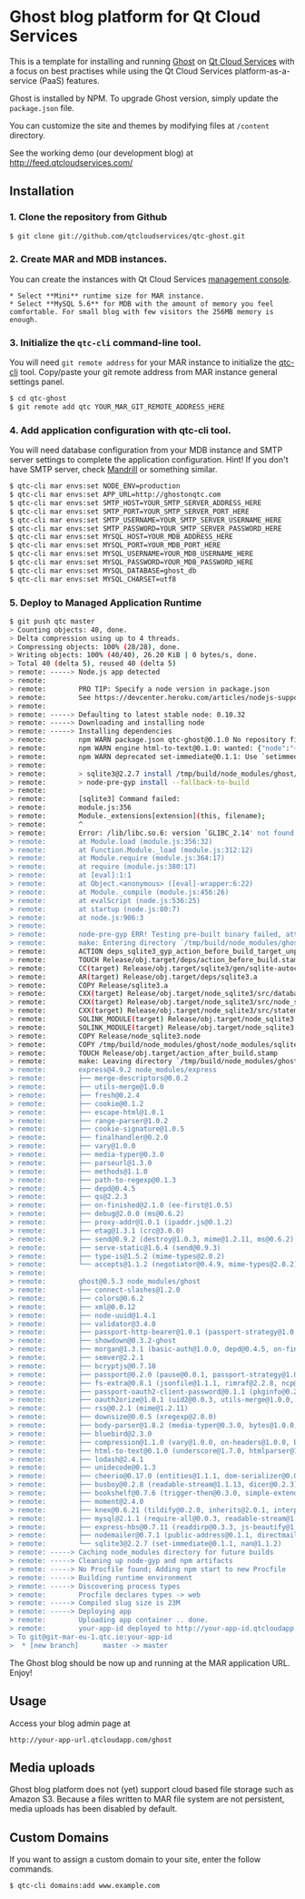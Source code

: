 # Ghost blog platform for Qt Cloud Services

This is a template for installing and running [Ghost](https://ghost.org/) on [Qt Cloud Services](http://www.qtcloudservices.com/) with a focus on best practises while using the Qt Cloud Services platform-as-a-service (PaaS) features.

Ghost is installed by NPM. To upgrade Ghost version, simply update the `package.json` file.

You can customize the site and themes by modifying files at `/content` directory.

See the working demo (our development blog) at http://feed.qtcloudservices.com/

## Installation

### 1. Clone the repository from Github

```sh
$ git clone git://github.com/qtcloudservices/qtc-ghost.git
```

### 2. Create MAR and MDB instances.

You can create the instances with Qt Cloud Services [management console](https://console.qtcloudservices.com). 

    * Select **Mini** runtime size for MAR instance. 
    * Select **MySQL 5.6** for MDB with the amount of memory you feel comfortable. For small blog with few visitors the 256MB memory is enough.

### 3. Initialize the `qtc-cli` command-line tool.

You will need `git remote address` for your MAR instance to initialize the [qtc-cli](https://developer.qtcloudservices.com/qtc/cli) tool. Copy/paste your git remote address from MAR instance general settings panel. 

```sh
$ cd qtc-ghost
$ git remote add qtc YOUR_MAR_GIT_REMOTE_ADDRESS_HERE
```

### 4. Add application configuration with qtc-cli tool.

You will need database configuration from your MDB instance and SMTP server settings to complete the application configuration. Hint! If you don't have SMTP server, check [Mandrill](https://mandrill.com/) or something similar.

```sh
$ qtc-cli mar envs:set NODE_ENV=production
$ qtc-cli mar envs:set APP_URL=http://ghostonqtc.com
$ qtc-cli mar envs:set SMTP_HOST=YOUR_SMTP_SERVER_ADDRESS_HERE
$ qtc-cli mar envs:set SMTP_PORT=YOUR_SMTP_SERVER_PORT_HERE
$ qtc-cli mar envs:set SMTP_USERNAME=YOUR_SMTP_SERVER_USERNAME_HERE
$ qtc-cli mar envs:set SMTP_PASSWORD=YOUR_SMTP_SERVER_PASSWORD_HERE
$ qtc-cli mar envs:set MYSQL_HOST=YOUR_MDB_ADDRESS_HERE
$ qtc-cli mar envs:set MYSQL_PORT=YOUR_MDB_PORT_HERE
$ qtc-cli mar envs:set MYSQL_USERNAME=YOUR_MDB_USERNAME_HERE
$ qtc-cli mar envs:set MYSQL_PASSWORD=YOUR_MDB_PASSWORD_HERE
$ qtc-cli mar envs:set MYSQL_DATABASE=ghost_db
$ qtc-cli mar envs:set MYSQL_CHARSET=utf8    
```

### 5. Deploy to Managed Application Runtime

```sh
$ git push qtc master
> Counting objects: 40, done.
> Delta compression using up to 4 threads.
> Compressing objects: 100% (28/28), done.
> Writing objects: 100% (40/40), 26.20 KiB | 0 bytes/s, done.
> Total 40 (delta 5), reused 40 (delta 5)
> remote: -----> Node.js app detected
> remote:
> remote:        PRO TIP: Specify a node version in package.json
> remote:        See https://devcenter.heroku.com/articles/nodejs-support
> remote:
> remote: -----> Defaulting to latest stable node: 0.10.32
> remote: -----> Downloading and installing node
> remote: -----> Installing dependencies
> remote:        npm WARN package.json qtc-ghost@0.1.0 No repository field.
> remote:        npm WARN engine html-to-text@0.1.0: wanted: {"node":"~0.8.0"} (current: {"node":"0.10.32","npm":"1.4.28"})
> remote:        npm WARN deprecated set-immediate@0.1.1: Use `setimmediate` instead
> remote:
> remote:        > sqlite3@2.2.7 install /tmp/build/node_modules/ghost/node_modules/sqlite3
> remote:        > node-pre-gyp install --fallback-to-build
> remote:
> remote:        [sqlite3] Command failed:
> remote:        module.js:356
> remote:        Module._extensions[extension](this, filename);
> remote:        ^
> remote:        Error: /lib/libc.so.6: version `GLIBC_2.14' not found (required by /tmp/build/node_modules/ghost/node_modules/sqlite3/lib/binding/node-v11-linux-x64/node_sqlite3.node)
> remote:        at Module.load (module.js:356:32)
> remote:        at Function.Module._load (module.js:312:12)
> remote:        at Module.require (module.js:364:17)
> remote:        at require (module.js:380:17)
> remote:        at [eval]:1:1
> remote:        at Object.<anonymous> ([eval]-wrapper:6:22)
> remote:        at Module._compile (module.js:456:26)
> remote:        at evalScript (node.js:536:25)
> remote:        at startup (node.js:80:7)
> remote:        at node.js:906:3
> remote:
> remote:        node-pre-gyp ERR! Testing pre-built binary failed, attempting to source compile
> remote:        make: Entering directory `/tmp/build/node_modules/ghost/node_modules/sqlite3/build'
> remote:        ACTION deps_sqlite3_gyp_action_before_build_target_unpack_sqlite_dep Release/obj/gen/sqlite-autoconf-3080500/sqlite3.c
> remote:        TOUCH Release/obj.target/deps/action_before_build.stamp
> remote:        CC(target) Release/obj.target/sqlite3/gen/sqlite-autoconf-3080500/sqlite3.o
> remote:        AR(target) Release/obj.target/deps/sqlite3.a
> remote:        COPY Release/sqlite3.a
> remote:        CXX(target) Release/obj.target/node_sqlite3/src/database.o
> remote:        CXX(target) Release/obj.target/node_sqlite3/src/node_sqlite3.o
> remote:        CXX(target) Release/obj.target/node_sqlite3/src/statement.o
> remote:        SOLINK_MODULE(target) Release/obj.target/node_sqlite3.node
> remote:        SOLINK_MODULE(target) Release/obj.target/node_sqlite3.node: Finished
> remote:        COPY Release/node_sqlite3.node
> remote:        COPY /tmp/build/node_modules/ghost/node_modules/sqlite3/lib/binding/node-v11-linux-x64/node_sqlite3.node
> remote:        TOUCH Release/obj.target/action_after_build.stamp
> remote:        make: Leaving directory `/tmp/build/node_modules/ghost/node_modules/sqlite3/build'
> remote:        express@4.9.2 node_modules/express
> remote:        ├── merge-descriptors@0.0.2
> remote:        ├── utils-merge@1.0.0
> remote:        ├── fresh@0.2.4
> remote:        ├── cookie@0.1.2
> remote:        ├── escape-html@1.0.1
> remote:        ├── range-parser@1.0.2
> remote:        ├── cookie-signature@1.0.5
> remote:        ├── finalhandler@0.2.0
> remote:        ├── vary@1.0.0
> remote:        ├── media-typer@0.3.0
> remote:        ├── parseurl@1.3.0
> remote:        ├── methods@1.1.0
> remote:        ├── path-to-regexp@0.1.3
> remote:        ├── depd@0.4.5
> remote:        ├── qs@2.2.3
> remote:        ├── on-finished@2.1.0 (ee-first@1.0.5)
> remote:        ├── debug@2.0.0 (ms@0.6.2)
> remote:        ├── proxy-addr@1.0.1 (ipaddr.js@0.1.2)
> remote:        ├── etag@1.3.1 (crc@3.0.0)
> remote:        ├── send@0.9.2 (destroy@1.0.3, mime@1.2.11, ms@0.6.2)
> remote:        ├── serve-static@1.6.4 (send@0.9.3)
> remote:        ├── type-is@1.5.2 (mime-types@2.0.2)
> remote:        └── accepts@1.1.2 (negotiator@0.4.9, mime-types@2.0.2)
> remote:
> remote:        ghost@0.5.3 node_modules/ghost
> remote:        ├── connect-slashes@1.2.0
> remote:        ├── colors@0.6.2
> remote:        ├── xml@0.0.12
> remote:        ├── node-uuid@1.4.1
> remote:        ├── validator@3.4.0
> remote:        ├── passport-http-bearer@1.0.1 (passport-strategy@1.0.0)
> remote:        ├── showdown@0.3.2-ghost
> remote:        ├── morgan@1.3.1 (basic-auth@1.0.0, depd@0.4.5, on-finished@2.1.0)
> remote:        ├── semver@2.2.1
> remote:        ├── bcryptjs@0.7.10
> remote:        ├── passport@0.2.0 (pause@0.0.1, passport-strategy@1.0.0)
> remote:        ├── fs-extra@0.8.1 (jsonfile@1.1.1, rimraf@2.2.8, ncp@0.4.2, mkdirp@0.3.5)
> remote:        ├── passport-oauth2-client-password@0.1.1 (pkginfo@0.2.3, passport@0.1.18)
> remote:        ├── oauth2orize@1.0.1 (uid2@0.0.3, utils-merge@1.0.0, debug@0.7.4)
> remote:        ├── rss@0.2.1 (mime@1.2.11)
> remote:        ├── downsize@0.0.5 (xregexp@2.0.0)
> remote:        ├── body-parser@1.8.2 (media-typer@0.3.0, bytes@1.0.0, raw-body@1.3.0, depd@0.4.5, on-finished@2.1.0, qs@2.2.3, type-is@1.5.2, iconv-lite@0.4.4)
> remote:        ├── bluebird@2.3.0
> remote:        ├── compression@1.1.0 (vary@1.0.0, on-headers@1.0.0, bytes@1.0.0, debug@2.0.0, compressible@2.0.1, accepts@1.1.2)
> remote:        ├── html-to-text@0.1.0 (underscore@1.7.0, htmlparser@1.7.7, optimist@0.6.1, underscore.string@2.3.3)
> remote:        ├── lodash@2.4.1
> remote:        ├── unidecode@0.1.3
> remote:        ├── cheerio@0.17.0 (entities@1.1.1, dom-serializer@0.0.1, CSSselect@0.4.1, htmlparser2@3.7.3)
> remote:        ├── busboy@0.2.8 (readable-stream@1.1.13, dicer@0.2.3)
> remote:        ├── bookshelf@0.7.6 (trigger-then@0.3.0, simple-extend@0.1.0, inherits@2.0.1, create-error@0.3.1, inflection@1.3.8, backbone@1.1.0, semver@2.3.2, bluebird@2.0.7)
> remote:        ├── moment@2.4.0
> remote:        ├── knex@0.6.21 (tildify@0.2.0, inherits@2.0.1, interpret@0.3.7, commander@2.4.0, generic-pool-redux@0.1.0, minimist@0.0.10, chalk@0.4.0, semver@2.3.2, readable-stream@1.1.13, mkdirp@0.5.0, bluebird@1.2.4, liftoff@0.11.3)
> remote:        ├── mysql@2.1.1 (require-all@0.0.3, readable-stream@1.1.13, bignumber.js@1.0.1)
> remote:        ├── express-hbs@0.7.11 (readdirp@0.3.3, js-beautify@1.4.2, handlebars@2.0.0)
> remote:        ├── nodemailer@0.7.1 (public-address@0.1.1, directmail@0.1.8, he@0.3.6, readable-stream@1.1.13, simplesmtp@0.3.33, mailcomposer@0.2.12, aws-sdk@2.0.5)
> remote:        └── sqlite3@2.2.7 (set-immediate@0.1.1, nan@1.1.2)
> remote: -----> Caching node_modules directory for future builds
> remote: -----> Cleaning up node-gyp and npm artifacts
> remote: -----> No Procfile found; Adding npm start to new Procfile
> remote: -----> Building runtime environment
> remote: -----> Discovering process types
> remote:        Procfile declares types -> web
> remote: -----> Compiled slug size is 23M
> remote: -----> Deploying app
> remote:        Uploading app container .. done.
> remote:        your-app-id deployed to http://your-app-id.qtcloudapp.com
> To git@git-mar-eu-1.qtc.io:your-app-id
>  * [new branch]      master -> master
```

The Ghost blog should be now up and running at the MAR application URL. Enjoy!

## Usage

Access your blog admin page at

```
http://your-app-url.qtcloudapp.com/ghost
```

## Media uploads

Ghost blog platform does not (yet) support cloud based file storage such as Amazon S3. Because a files written to MAR file system are not persistent, media uploads has been disabled by default.

## Custom Domains

If you want to assign a custom domain to your site, enter the follow commands.

```sh
$ qtc-cli domains:add www.example.com
```
